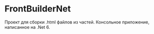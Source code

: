 <h1>FrontBuilderNet</h1>
Проект для сборки .html файлов из частей. Консольное приложение, написанное на .Net 6.
